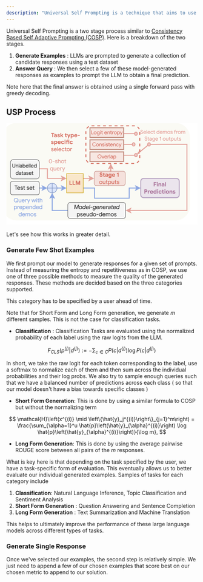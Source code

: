 ```yaml
---
description: "Universal Self Prompting is a technique that aims to use unlabeled data to generate exemplars and a more complicated scoring function to select them."
---
```


Universal Self Prompting is a two stage process similar to [Consistency Based Self Adaptive Prompting (COSP)](/cosp.md). Here is a breakdown of the two stages.

1. **Generate Examples** : LLMs are prompted to generate a collection of candidate responses using a test dataset
2. **Answer Query** : We then select a few of these model-generated responses as examples to prompt the LLM to obtain a final prediction.

Note here that the final answer is obtained using a single forward pass with greedy decoding.

## USP Process

![](../../img/universal_self_adaptive_prompting.png)

Let's see how this works in greater detail.

### Generate Few Shot Examples

We first prompt our model to generate responses for a given set of prompts. Instead of measuring the entropy and repetitiveness as in COSP, we use one of three possible methods to measure the quality of the generated responses. These methods are decided based on the three categories supported.

This category has to be specified by a user ahead of time.

Note that for Short Form and Long Form generation, we generate $m$ different samples. This is not the case for classification tasks.

- **Classification** : Classification Tasks are evaluated using the normalized probability of each label using the raw logits from the LLM.

$$
F_{CLS}(p^{(j)}|d^{(j)}) := -\sum_{c \in C} P(c|d^{(j)}) \log P(c|d^{(j)})
$$

In short, we take the raw logit for each token corresponding to the label, use a softmax to normalize each of them and then sum across the individual probabilities and their log probs. We also try to sample enough queries such that we have a balanced number of predictions across each class ( so that our model doesn't have a bias towards specific classes )

- **Short Form Generation**: This is done by using a similar formula to COSP but without the normalizing term

$$
\mathcal{H}\left(x^{(i)} \mid \left\{\hat{y}_j^{(i)}\right\}_{j=1}^m\right) = \frac{\sum_{\alpha=1}^u \hat{p}\left(\hat{y}_{\alpha}^{(i)}\right) \log \hat{p}\left(\hat{y}_{\alpha}^{(i)}\right)}{\log m},
$$

- **Long Form Generation**: This is done by using the average pairwise ROUGE score between all pairs of the $m$ responses.

What is key here is that depending on the task specified by the user, we have a task-specific form of evaluation. This eventually allows us to better evaluate our individual generated examples. Samples of tasks for each category include

1. **Classification**: Natural Language Inference, Topic Classification and Sentiment Analysis
2. **Short Form Generation** : Question Answering and Sentence Completion
3. **Long Form Generation** : Text Summarization and Machine Translation

This helps to ultimately improve the performance of these large language models across different types of tasks.

### Generate Single Response

Once we've selected our examples, the second step is relatively simple. We just need to append a few of our chosen examples that score best on our chosen metric to append to our solution.
